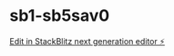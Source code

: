 # sb1-sb5sav0

[Edit in StackBlitz next generation editor ⚡️](https://stackblitz.com/~/github.com/nomadestudio067/sb1-sb5sav0)